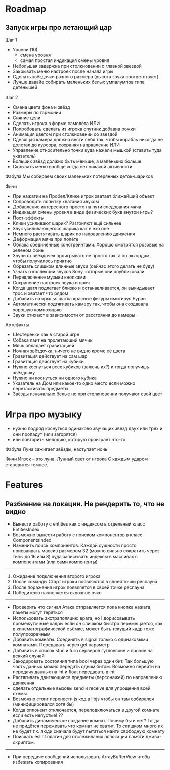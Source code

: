 # Roadmap

## Запуск игры про летающий цар

Шаг 1
* Уровни (10)
    - смена уровня
    - самая простая индикация смены уровня
* Небольшая задержка при столкновении с главной звездой
* Закрывать меню настроек после начала игры
* Сделать звёздочки разного размера (высота звука соответствует)
* Лучше давайе собирать маленьких белых умпалумпов типа детенышей

Шаг 2
* Смена цвета фона и звёзд
* Размеры по гармонии
* Сияние цели
* Сделать игрока в форме самолёта ИЛИ
* Попробовать сделать из игрока спутник добавив рожки
* Анимация цветом при столкновении со звездой
* Сделящая камера должна вести себя так,
чтобы корабль никогда не долетал до курсора,
сохраняя направление ИЛИ
* Управление относительно точки куда нажали мышкой (ставить туда указатель)
* Больших звёзд должно быть меньше, а маленьких больше
* Скрывать меню вообще когда нет никакой активности

Фабула
Мы собираем своих маленьких потерянных деток-шариков

Фичи
* При нажатии на Пробел/Клике игрок хватает ближайший объект
* Сопроводить попытку хватания звуком
* Добавление интересного просто на пути следования мяча
* Индикация смены уровня в виде физических букв внутри игры?
* Пост-эффекты
* Клики усиливают шарик? Разгоняют ещё сильнее
* Звук усиливающегося шарика как в exo one
* Немного растягивать шарик по направлению движения
* Деформация мяча при полёте
* Облака соединённые констрейнтами. Хорошо смотрятся розовые на зеленом фоне
* Звучи от звёздочек проигрывать не просто так, а по аккордам, чтобы получилось приятно
* Обрезать слишком длинные звуки (сейчас этого делать не буду)
* Узнать о коллекции звуков Sony, которые они опубликовали
* Переключение музыки кнопками
* Сохранение настроек звука и проч
* Когда шатл подлетает близко и останавливается, он выкидывает трос и хватает что рядом
* Добавить на крылья шатла красные фигуры имитируя Буран
* Автоматически подтягивать камеру так, чтобы она создавала хорошую композицию
* Звуки стихают в зависимости от расстояния до камеры

Артефакты
* Шестерёнки как в старой игре
* Собака лаит на пролетающий мячик
* Мячь обладает гравитацией
* Ночная звёздочка, ничего не видно кроме её цвета
* Гравитация действует на сам шар
* Гравитация действует на кубики
* Нужно коснуться всех кубиков (зажечь их?) и тогда получишь звёздочку
* Нужно ни коснуться ни одного кубика
* Указатель на Дом или какое-то одно место если можно перетаскивать предметы
* Звёзды изначально белые но при столкновении получают свой цвет

# Игра про музыку
* нужно подряд коснуться одинаково звучащих звёзд двух или трёх и они пропадут (или загорятся)
* или повторить мелодию, которую проиграет что-то

Фабула
Луна зажигает звёзды, наступает ночь

Фичи
Игрок – это луна. Лунный свет от игрока
С каждым ударом становится темнее. 

# Features
Разбиение на локации. Не рендерить то, что не видно
---
* Вынести работу с entities как с индексом в отдельный класс EntitiesIndex
* Возможно вынести работу с поиском компонентов в класс ComponentsIndex
* Изменить поиск компонентов. Каждой сущности просто присваивать массив размером 32 (можно сильно сократить через типы до 16 или 8) куда записывать индексы в массивах с компонентами (или сами компоненты)

---
1. Ожидание подключения второго игрока
2. После команды Старт игроки появляются в своей точки респауна
3. После поражения игрок появляется в своей точке респауна
4. Победителю начисляется сквозное очко
---
* Проверить что сигнал Атака отправляется пока кнопка нажата, пакеты могут теряться
* Использовать экстраполяцию врага, но ! дорисовывать промежуточные кадры если он слишком быстро перемещается, как в кинематографической съёмке, может быть текущий кадр тоже полупрозрачным
* Добавить комнаты. Соединять в signal только с одинаковыми комнатами. Передавать через get параметр
* Добавить в список stun и turn серверов гугловские и прочие на всякий случай
* Закодировать состояния типа bool через один бит. Так большую часть данных можно передать одним битом. Возможно перейти на передачу данных на int и float передавать в int
* Растягивать двигающиеся предметы (персонажей) по направлению движения
* сделать отдельные вызовы send и receive для упрощения всей схемы
* Возможно стоит перенести js код в libjs чтобы он там собирался (минифицировался хотя бы)
* Когда оппонент отключается, переподключаться в другой комнате  если есть непустые! ??
* Добавить динамическое создание комнат. Почему бы и нет? Тогда не придётся переживать что комнат не хватит. То слишком много их не будет т.к. люди сначала будут пытаться найти свободную комнату
* Поискать eslint плагин для отслеживания аллокации памяти джава-скриптом.
---
* При передаче сообщений использовать ArrayBufferView чтобы избежать копирования
